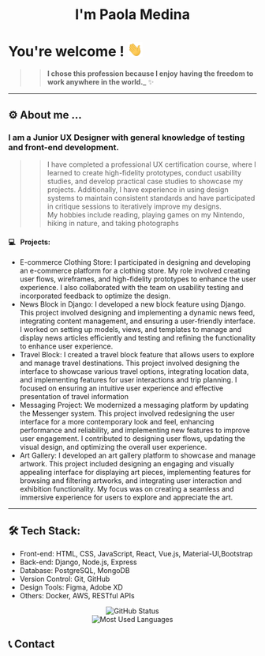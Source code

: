 <h1 align="center">I'm Paola Medina</h1>
<h1 align="left">You're welcome ! <img src="https://raw.githubusercontent.com/ABSphreak/ABSphreak/master/gifs/Hi.gif" width="30px"></h1>

>>**I chose this profession because I enjoy having the freedom to work anywhere in the world._**   :sparkles:


***
## ⚙️ About me ...
### I am a Junior UX Designer with general knowledge of testing and front-end development.
>> I have completed a professional UX certification course, where I learned to create high-fidelity prototypes, conduct usability studies, and develop practical case studies to showcase my projects. Additionally, I have experience in using design systems to maintain consistent standards and have participated in critique sessions to iteratively improve my designs. <br>
>My hobbies include reading, playing games on my Nintendo, hiking in nature, and taking photographs 

<h4>💻 &#160 Projects: </h4>
<ul>
<li>E-commerce Clothing Store: I participated in designing and developing an e-commerce platform for a clothing store. My role involved creating user flows, wireframes, and high-fidelity prototypes to enhance the user experience. I also collaborated with the team on usability testing and incorporated feedback to optimize the design.</li>
<li> News Block in Django: I developed a new block feature using Django. This project involved designing and implementing a dynamic news feed, integrating content management, and ensuring a user-friendly interface. I worked on setting up models, views, and templates to manage and display news articles efficiently and testing and refining the functionality to enhance user experience.</li>
<li>Travel Block: I created a travel block feature that allows users to explore and manage travel destinations. This project involved designing the interface to showcase various travel options, integrating location data, and implementing features for user interactions and trip planning. I focused on ensuring an intuitive user experience and effective presentation of travel information</li>
<li>Messaging Project: We modernized a messaging platform by updating the Messenger system. This project involved redesigning the user interface for a more contemporary look and feel, enhancing performance and reliability, and implementing new features to improve user engagement. I contributed to designing user flows, updating the visual design, and optimizing the overall user experience.</li>
<li> Art Gallery: I developed an art gallery platform to showcase and manage artwork. This project included designing an engaging and visually appealing interface for displaying art pieces, implementing features for browsing and filtering artworks, and integrating user interaction and exhibition functionality. My focus was on creating a seamless and immersive experience for users to explore and appreciate the art.</li>
</ul>


***
## 🛠 Tech Stack:
<ul>
<li> Front-end: HTML, CSS, JavaScript, React, Vue.js, Material-UI,Bootstrap </li>
<li>Back-end: Django, Node.js, Express</li>
<li>Database: PostgreSQL, MongoDB</li>
<li>Version Control: Git, GitHub</li>
<li> Design Tools: Figma, Adobe XD </li>
<li>Others: Docker, AWS, RESTful APIs</li>

</ul>


  
 <p align="center">
<img src="https://github-readme-stats.vercel.app/api?username=paodesign&count_private=true&show_icons=true&theme=great-gatsby" alt="GitHub Status"/><br>
<img width="492px" src = "https://github-readme-stats.vercel.app/api/top-langs/?username=paodesign&show_icons=true&layout=compact&theme=great-gatsby" alt="Most Used Languages">
</p>

<div>
  
 
</div>
  
## :telephone_receiver: Contact
<a href="www.linkedin.com/in/pao-design" target="_blank"><img lign="center" width="95px"  src="" target="_blank"></a>
<a href="paolamedina.designer@gmail.com" target="_blank"><img lign="center" width="75px" src="" target="_blank"></a>













